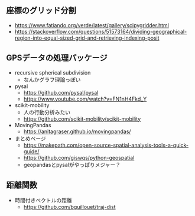## 座標のグリッド分割
* https://www.fatiando.org/verde/latest/gallery/scipygridder.html
* https://stackoverflow.com/questions/51573164/dividing-geographical-region-into-equal-sized-grid-and-retrieving-indexing-posit

## GPSデータの処理パッケージ

* recursive spherical subdivision
    * なんかグラフ理論っぽい
* pysal
    * https://github.com/pysal/pysal
    * https://www.youtube.com/watch?v=FN1nH4Fkd_Y
* scikit-mobility
    * 人の行動分析みたい
    * https://github.com/scikit-mobility/scikit-mobility
* MovingPandas
    * https://anitagraser.github.io/movingpandas/
* まとめページ
    * https://makepath.com/open-source-spatial-analysis-tools-a-quick-guide/ 
    * https://github.com/giswqs/python-geospatial
    * geopandasとpysalがやっぱりメジャー？

## 距離関数

* 時間付きベクトルの距離
    * https://github.com/bguillouet/traj-dist